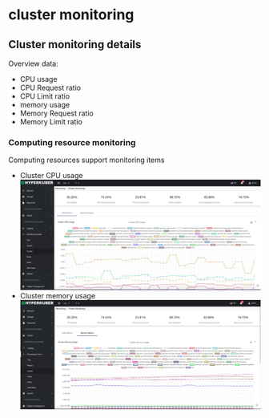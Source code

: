 # cluster monitoring

## Cluster monitoring details
Overview data:
* CPU usage
* CPU Request ratio
* CPU Limit ratio
* memory usage
* Memory Request ratio
* Memory Limit ratio

### Computing resource monitoring
Computing resources support monitoring items
* Cluster CPU usage
![Minion](../../../assets/images/monitoring/cluster-cpu-en.jpg)
* Cluster memory usage
![Minion](../../../assets/images/monitoring/cluster-memory-en.jpg)
